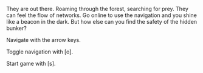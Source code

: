 They are out there. Roaming through the forest, searching for prey. They can feel the flow of networks. Go online to use the navigation and you shine like a beacon in the dark. But how else can you find the safety of the hidden bunker?

Navigate with the arrow keys.

Toggle navigation with [o].

Start game with [s].